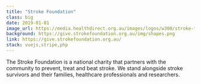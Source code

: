 ```yaml
---
title: "Stroke Foundation"
class: big
date: 2019-01-01
image_url: https://media.healthdirect.org.au/images/logos/w300/stroke-foundation-logo-014362.png
background: https://give.strokefoundation.org.au/img/shapes.png
link: https://give.strokefoundation.org.au/
stack: vuejs,stripe,php
---
```


The Stroke Foundation is a national charity that partners with the community to prevent, treat and beat stroke. We stand alongside stroke survivors and their families, healthcare professionals and researchers.
